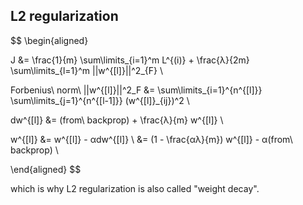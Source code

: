 ## L2 regularization

$$
\begin{aligned}

J &= \frac{1}{m} \sum\limits_{i=1}^m L^{(i)} + \frac{λ}{2m} \sum\limits_{l=1}^m ||w^{[l]}||^2_{F} \\

Forbenius\ norm\ ||w^{[l]}||^2_F &= \sum\limits_{i=1}^{n^{[l]}} \sum\limits_{j=1}^{n^{[l-1]}} (w^{[l]}_{ij})^2 \\

dw^{[l]} &= (from\ backprop) + \frac{λ}{m} w^{[l]} \\

w^{[l]}
&= w^{[l]} - αdw^{[l]} \\
&= (1 - \frac{αλ}{m}) w^{[l]} - α(from\ backprop) \\

\end{aligned}
$$

which is why L2 regularization is also called "weight decay".
